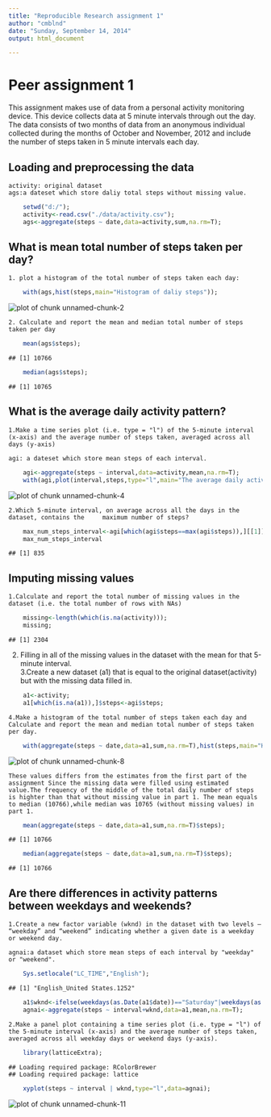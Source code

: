 ```yaml
---
title: "Reproducible Research assignment 1"
author: "cmblnd"
date: "Sunday, September 14, 2014"
output: html_document

---
```

# Peer assignment 1

This assignment makes use of data from a personal activity monitoring device. This device collects data at 5 minute intervals through out the day. The data consists of two months of data from an anonymous individual collected during the months of October and November, 2012 and include the number of steps taken in 5 minute intervals each day.

##  Loading and preprocessing the data

    activity: original dataset
    ags:a dateset which store daliy total steps without missing value.



```r
    setwd("d:/");
    activity<-read.csv("./data/activity.csv");
    ags<-aggregate(steps ~ date,data=activity,sum,na.rm=T);
```

## What is mean total number of steps taken per day?

    1. plot a histogram of the total number of steps taken each day:


```r
    with(ags,hist(steps,main="Histogram of daliy steps"));
```

![plot of chunk unnamed-chunk-2](figure/unnamed-chunk-2.png) 

    2. Calculate and report the mean and median total number of steps taken per day 
    

```r
    mean(ags$steps);
```

```
## [1] 10766
```

```r
    median(ags$steps);
```

```
## [1] 10765
```

## What is the average daily activity pattern?

    1.Make a time series plot (i.e. type = "l") of the 5-minute interval (x-axis) and the average number of steps taken, averaged across all days (y-axis)  
      
    agi: a dateset which store mean steps of each interval.
      

```r
    agi<-aggregate(steps ~ interval,data=activity,mean,na.rm=T);
    with(agi,plot(interval,steps,type="l",main="The average daily activity pattern"));
```

![plot of chunk unnamed-chunk-4](figure/unnamed-chunk-4.png) 

    2.Which 5-minute interval, on average across all the days in the dataset, contains the     maximum number of steps?
      
    

```r
    max_num_steps_interval<-agi[which(agi$steps==max(agi$steps)),][[1]];
    max_num_steps_interval
```

```
## [1] 835
```
  
## Imputing missing values
      
    1.Calculate and report the total number of missing values in the dataset (i.e. the total number of rows with NAs)  
      

```r
    missing<-length(which(is.na(activity)));
    missing;
```

```
## [1] 2304
```
   
   2. Filling in all of the missing values in the dataset with the mean for that 5-minute interval.     
   3.Create a new dataset (a1) that is equal to the original dataset(activity) but with the missing data filled in.  
   

```r
    a1<-activity;
    a1[which(is.na(a1)),]$steps<-agi$steps;
```
  
    4.Make a histogram of the total number of steps taken each day and Calculate and report the mean and median total number of steps taken per day.   
    

```r
    with(aggregate(steps ~ date,data=a1,sum,na.rm=T),hist(steps,main="Histogram of total number of steps taken per day"));
```

![plot of chunk unnamed-chunk-8](figure/unnamed-chunk-8.png) 
  
    These values differs from the estimates from the first part of the assignment Since the missing data were filled using estimated value.The frequency of the middle of the total daily number of steps is highter than that without missing value in part 1. The mean equals to median (10766),while median was 10765 (without missing values) in part 1.
    

```r
    mean(aggregate(steps ~ date,data=a1,sum,na.rm=T)$steps);
```

```
## [1] 10766
```

```r
    median(aggregate(steps ~ date,data=a1,sum,na.rm=T)$steps);
```

```
## [1] 10766
```
    
## Are there differences in activity patterns between weekdays and weekends?
    
    1.Create a new factor variable (wknd) in the dataset with two levels – “weekday” and “weekend” indicating whether a given date is a weekday or weekend day.      
    
    agnai:a dataset which store mean steps of each interval by "weekday" or "weekend".
      

```r
    Sys.setlocale("LC_TIME","English");
```

```
## [1] "English_United States.1252"
```

```r
    a1$wknd<-ifelse(weekdays(as.Date(a1$date))=="Saturday"|weekdays(as.Date(a1$date))=="Sunday","weekend","weekday")
    agnai<-aggregate(steps ~ interval+wknd,data=a1,mean,na.rm=T);
```
  
    2.Make a panel plot containing a time series plot (i.e. type = "l") of the 5-minute interval (x-axis) and the average number of steps taken, averaged across all weekday days or weekend days (y-axis).   
    

```r
    library(latticeExtra);
```

```
## Loading required package: RColorBrewer
## Loading required package: lattice
```

```r
    xyplot(steps ~ interval | wknd,type="l",data=agnai);
```

![plot of chunk unnamed-chunk-11](figure/unnamed-chunk-11.png) 
    
